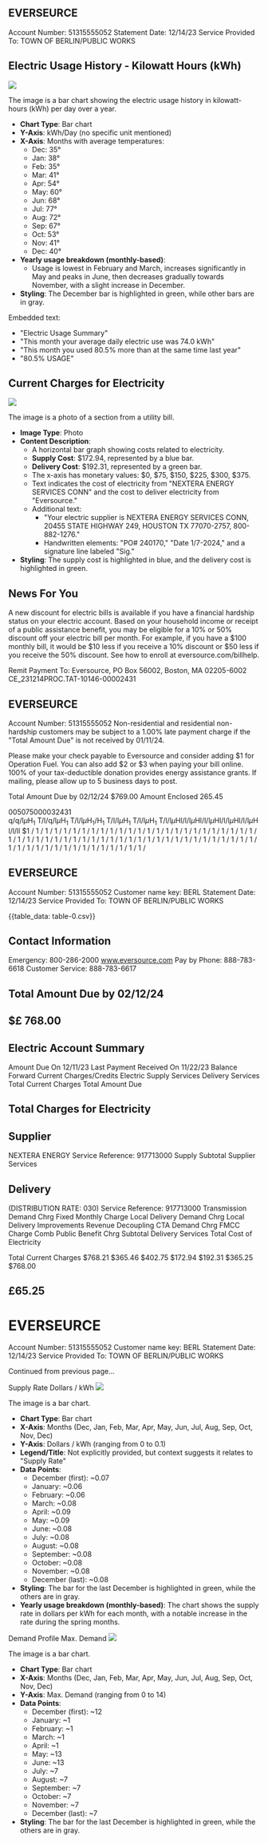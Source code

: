## EVERSEURCE

Account Number: 51315555052
Statement Date: 12/14/23
Service Provided To:
TOWN OF BERLIN/PUBLIC WORKS

## Electric Usage History - Kilowatt Hours (kWh)

![](images/img-0.jpeg)

The image is a bar chart showing the electric usage history in kilowatt-hours (kWh) per day over a year. 

- **Chart Type**: Bar chart
- **Y-Axis**: kWh/Day (no specific unit mentioned)
- **X-Axis**: Months with average temperatures:
  - Dec: 35°
  - Jan: 38°
  - Feb: 35°
  - Mar: 41°
  - Apr: 54°
  - May: 60°
  - Jun: 68°
  - Jul: 77°
  - Aug: 72°
  - Sep: 67°
  - Oct: 53°
  - Nov: 41°
  - Dec: 40°
- **Yearly usage breakdown (monthly-based)**: 
  - Usage is lowest in February and March, increases significantly in May and peaks in June, then decreases gradually towards November, with a slight increase in December.
- **Styling**: The December bar is highlighted in green, while other bars are in gray.

Embedded text:
- "Electric Usage Summary"
- "This month your average daily electric use was 74.0 kWh"
- "This month you used 80.5% more than at the same time last year"
- "80.5% USAGE"

## Current Charges for Electricity

![](images/img-1.jpeg)

The image is a photo of a section from a utility bill.

- **Image Type**: Photo
- **Content Description**: 
  - A horizontal bar graph showing costs related to electricity.
  - **Supply Cost**: $172.94, represented by a blue bar.
  - **Delivery Cost**: $192.31, represented by a green bar.
  - The x-axis has monetary values: $0, $75, $150, $225, $300, $375.
  - Text indicates the cost of electricity from "NEXTERA ENERGY SERVICES CONN" and the cost to deliver electricity from "Eversource."
  - Additional text:
    - "Your electric supplier is NEXTERA ENERGY SERVICES CONN, 20455 STATE HIGHWAY 249, HOUSTON TX 77070-2757, 800-882-1276."
    - Handwritten elements: "PO# 240170," "Date 1/7-2024," and a signature line labeled "Sig."
- **Styling**: The supply cost is highlighted in blue, and the delivery cost is highlighted in green.

## News For You

A new discount for electric bills is available if you have a financial hardship status on your electric account. Based on your household income or receipt of a public assistance benefit, you may be eligible for a $10 \%$ or $50 \%$ discount off your electric bill per month. For example, if you have a $\$ 100$ monthly bill, it would be $\$ 10$ less if you receive a $10 \%$ discount or $\$ 50$ less if you receive the $50 \%$ discount. See how to enroll at eversource.com/billhelp.

Remit Payment To: Eversource, PO Box 56002, Boston, MA 02205-6002
CE_231214PROC.TAT-10146-00002431

## EVERSEURCE

Account Number: 51315555052
Non-residential and residential non-hardship customers may be subject to a $1.00 \%$ late payment charge if the "Total Amount Due" is not received by $01 / 11 / 24$.

Please make your check payable to Eversource and consider adding $\$ 1$ for Operation Fuel.
You can also add $\$ 2$ or $\$ 3$ when paying your bill online. $100 \%$ of your tax-deductible donation provides energy assistance grants. If mailing, please allow up to 5 business days to post.

Total Amount Due
by $02 / 12 / 24$
$\$ 769.00$
Amount Enclosed
$265.45$

005075000032431
$\mathrm{q} / \mathrm{q} / \mathrm{l} \mu \mathrm{H}_{1} \mathrm{~T} / \mathrm{l} / \mathrm{q} / \mathrm{l} \mu \mathrm{H}_{1} \mathrm{~T} / \mathrm{l} / \mathrm{l} \mu \mathrm{H}_{1} / \mathrm{H}_{1} \mathrm{~T} / \mathrm{l} / \mathrm{l} \mu \mathrm{H}_{1} \mathrm{~T} / \mathrm{l} / \mathrm{l} \mu \mathrm{H}_{1} \mathrm{~T} / \mathrm{l} / \mathrm{l} \mu \mathrm{H} \mathrm{l} / \mathrm{l} / \mathrm{l} \mu \mathrm{H} \mathrm{l} / \mathrm{l} / \mathrm{l} \mu \mathrm{H} \mathrm{l} / \mathrm{l} / \mathrm{l} \mu \mathrm{H} \mathrm{l} / \mathrm{l} / \mathrm{l} \mu \mathrm{H} \mathrm{l} / \mathrm{l} / \mathrm{l} \mathrm{l}$
$1 / 1 / 1 / 1 / 1 / 1 / 1 / 1 / 1 / 1 / 1 / 1 / 1 / 1 / 1 / 1 / 1 / 1 / 1 / 1 / 1 / 1 / 1 / 1 / 1 / 1 / 1 / 1 / 1 / 1 / 1 / 1 / 1 / 1 / 1 / 1 / 1 / 1 / 1 / 1 / 1 / 1 / 1 / 1 / 1 / 1 / 1 / 1 / 1 / 1 / 1 / 1 / 1 / 1 / 1 / 1 / 1 / 1 / 1 / 1 / 1 / 1 / 1 / 1 / 1 / 1 / 1 / 

## EVERSEURCE

Account Number: 51315555052
Customer name key: BERL
Statement Date: 12/14/23
Service Provided To:
TOWN OF BERLIN/PUBLIC WORKS

{{table_data: table-0.csv}}

## Contact Information

Emergency: 800-286-2000
www.eversource.com
Pay by Phone: 888-783-6618
Customer Service: 888-783-6617

## Total Amount Due by 02/12/24

## $£ 768.00

## Electric Account Summary

Amount Due On 12/11/23
Last Payment Received On 11/22/23
Balance Forward
Current Charges/Credits
Electric Supply Services
Delivery Services
Total Current Charges
Total Amount Due

## Total Charges for Electricity

## Supplier

NEXTERA ENERGY
Service Reference: 917713000
Supply
Subtotal Supplier Services

## Delivery

(DISTRIBUTION RATE: 030)
Service Reference: 917713000
Transmission Demand Chrg
Fixed Monthly Charge
Local Delivery Demand Chrg
Local Delivery Improvements
Revenue Decoupling
CTA Demand Chrg
FMCC Charge
Comb Public Benefit Chrg
Subtotal Delivery Services
Total Cost of Electricity

Total Current Charges
$\$ 768.21$
$\$ 365.46$
\$402.75
\$172.94
\$192.31
\$365.25
\$768.00

## $£ 65.25$

# EVERSEURCE 

Account Number: 51315555052
Customer name key: BERL
Statement Date: 12/14/23
Service Provided To:
TOWN OF BERLIN/PUBLIC WORKS

Continued from previous page...

Supply Rate
Dollars / kWh
![](images/img-2.jpeg)

The image is a bar chart.

- **Chart Type**: Bar chart
- **X-Axis**: Months (Dec, Jan, Feb, Mar, Apr, May, Jun, Jul, Aug, Sep, Oct, Nov, Dec)
- **Y-Axis**: Dollars / kWh (ranging from 0 to 0.1)
- **Legend/Title**: Not explicitly provided, but context suggests it relates to "Supply Rate"
- **Data Points**: 
  - December (first): ~0.07
  - January: ~0.06
  - February: ~0.06
  - March: ~0.08
  - April: ~0.09
  - May: ~0.09
  - June: ~0.08
  - July: ~0.08
  - August: ~0.08
  - September: ~0.08
  - October: ~0.08
  - November: ~0.08
  - December (last): ~0.08
- **Styling**: The bar for the last December is highlighted in green, while the others are in gray.
- **Yearly usage breakdown (monthly-based)**: The chart shows the supply rate in dollars per kWh for each month, with a notable increase in the rate during the spring months.

Demand Profile
Max. Demand
![](images/img-3.jpeg)

The image is a bar chart.

- **Chart Type**: Bar chart
- **X-Axis**: Months (Dec, Jan, Feb, Mar, Apr, May, Jun, Jul, Aug, Sep, Oct, Nov, Dec)
- **Y-Axis**: Max. Demand (ranging from 0 to 14)
- **Data Points**:
  - December (first): ~12
  - January: ~1
  - February: ~1
  - March: ~1
  - April: ~1
  - May: ~13
  - June: ~13
  - July: ~7
  - August: ~7
  - September: ~7
  - October: ~7
  - November: ~7
  - December (last): ~7
- **Styling**: The bar for the last December is highlighted in green, while the others are in gray.

